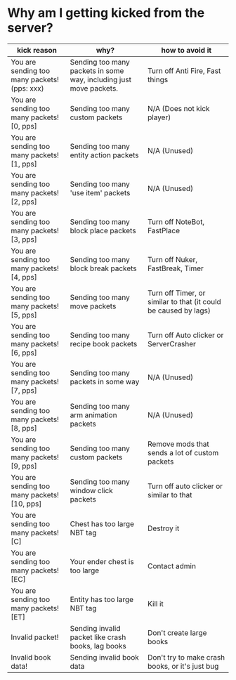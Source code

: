 # Why am I getting kicked from the server?

| kick reason | why? | how to avoid it |
| --- | --- | --- |
| You are sending too many packets! (pps: xxx) | Sending too many packets in some way, including just move packets. | Turn off Anti Fire, Fast things |
| You are sending too many packets! [0, pps] | Sending too many custom packets | N/A (Does not kick player) |
| You are sending too many packets! [1, pps] | Sending too many entity action packets | N/A (Unused) |
| You are sending too many packets! [2, pps] | Sending too many 'use item' packets | N/A (Unused) |
| You are sending too many packets! [3, pps] | Sending too many block place packets | Turn off NoteBot, FastPlace |
| You are sending too many packets! [4, pps] | Sending too many block break packets | Turn off Nuker, FastBreak, Timer |
| You are sending too many packets! [5, pps] | Sending too many move packets | Turn off Timer, or similar to that (it could be caused by lags) |
| You are sending too many packets! [6, pps] | Sending too many recipe book packets | Turn off Auto clicker or ServerCrasher |
| You are sending too many packets! [7, pps] | Sending too many packets in some way | N/A (Unused) |
| You are sending too many packets! [8, pps] | Sending too many arm animation packets | N/A (Unused) |
| You are sending too many packets! [9, pps] | Sending too many custom packets | Remove mods that sends a lot of custom packets |
| You are sending too many packets! [10, pps] | Sending too many window click packets | Turn off auto clicker or similar to that |
| You are sending too many packets! [C] | Chest has too large NBT tag | Destroy it |
| You are sending too many packets! [EC] | Your ender chest is too large | Contact admin |
| You are sending too many packets! [ET] | Entity has too large NBT tag | Kill it |
| Invalid packet! | Sending invalid packet like crash books, lag books | Don't create large books |
| Invalid book data! | Sending invalid book data | Don't try to make crash books, or it's just bug |
